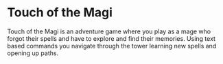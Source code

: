 # Touch of the Magi
Touch of the Magi is an adventure game where you play as a mage who forgot their spells and have to explore and find their memories.
Using text based commands you navigate through the tower learning new spells and opening up paths.
